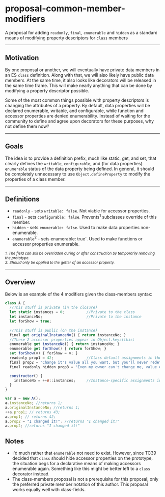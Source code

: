 # proposal-common-member-modifiers
A proposal for adding `readonly`, `final`, `enumerable` and `hidden` as a standard means of modifying property descriptors for `class` members 

---
## Motivation

By one proposal or another, we will eventually have private data members in an ES `class` definition. Along with that, we will also likely have public data members. At the same time, it also looks like decorators will be released in the same time frame. This will make nearly anything that can be done by modifying a property descriptor possible. 

Some of the most common things possible with property descriptors is changing the attributes of a property. By default, data properties will be declared enumerable, writable, and configurable, while function and accessor properties are denied enumerability. Instead of waiting for the community to define and agree upon decorators for these purposes, why not define them now?

---
## Goals

The idea is to provide a definition prefix, much like static, get, and set, that clearly defines the `writable`, `configurable`, and (for data properties) `enumerable` status of the data property being defined. In general, it should be completely unnecessary to use `Object.defineProperty` to modify the properties of a class member.

---
## Definitions

* `readonly` - sets `writable: false`. Not viable for accessor properties.
* `final` - sets `configurable: false`. Prevents<sup>1</sup> subclasses override of this member.
* `hidden` - sets `enumerable: false`. Used to make data properties non-enumerable.
* `enumerable`<sup>2</sup> - sets enumerable: true`. Used to make functions or accessor properties enumerable.

<div style="font-size: 85%;"><i>
1. The field can still be overridden during or after construction by temporarily removing the prototype.<br/>
2. Should only be applied to the getter of an accessor property.
</i></div>

---
## Overview

Below is an example of the 4 modifiers given the class-members syntax:

```js
class A {
  //This stuff is private (in the closure)
  let static instances = 0;          //Private to the class
  let instanceNo;                    //Private to the instance
  let forShow = true;
	
  //This stuff is public (on the instance)
  final get originalInstanceNo() { return instanceNo; }
  //These 2 accessor properties appear in Object.keys(this)
  enumerable get instanceNo() { return instanceNo; }
  enumerable get forShow() { return forShow; }
  set forShow(v) { forShow = v; }
  readonly prop1 = 42;               //Class default assignments in the definition
  final prop2 = "Change it's value all you want, but you'll never redefine this field.";
  final readonly hidden prop3 = "Even my owner can't change me, value or otherwise, and I'm not enumerable either!";

  constructor() {
    instanceNo = ++A::instances;     //Instance-specific assignments in the constructor.
  }
}

var a = new A();
a.instanceNo; //returns 1;
a.originalInstanceNo; //returns 1;
++a.prop1; // returns 43;
a.prop1; // returns 42;
a.prop2 = "I changed it!"; //returns "I changed it!"
a.prop2; //returns "I changed it!"

```

## Notes
* I'd much rather that `enumerable` not need to exist. However, since TC39 decided that `class` should hide accessor properties on the prototype, the situation begs for a declarative means of making accessors enumerable again. Something like this might be better left to a `class` decorator instead. 
* The class-members proposal is not a prerequisite for this proposal, only the preferred private member notation of this author. This proposal works equally well with class-fields.